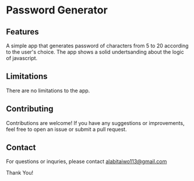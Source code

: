 # Password Generator
## Features
A simple app that generates password of characters from 5 to 20 according to the user's choice. The app shows a solid undertsanding about the logic of javascript.

## Limitations
There are no limitations to the app.

## Contributing
Contributions are welcome! If you have any suggestions or improvements, feel free to open an issue or submit a pull request.

## Contact
For questions or inquries, please contact <a href="mailto:alabitaiwo113@gmail.com" target="_blank">alabitaiwo113@gmail.com<a>

Thank You!